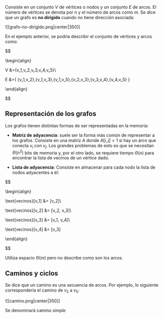 
Consiste en un conjunto $V$ de vértices o nodos y un conjunto $E$ de arcos. El número de vértices se denota por $n$ y el número de arcos como $m$. Se dice que un grafo es **no dirigido** cuando no tiene dirección asociada: 

![[grafo-no-dirigido.png|center|350]]


En el ejemplo anterior, se podría describir el conjunto de vértices y arcos como: 

$$

\begin{align}

V &=\{v_1,v_2,v_3,v_4,v_5\}\\

E &=\{ \{v_1,v_2\},\{v_1,v_3\},\{v_1,v_5\},\{v_2,v_3\},\{v_3,v_4\},\{v_4,v_5\} \}

\end{align}

$$


## Representación de los grafos 

Los grafos tienen distintas formas de ser representadas en la memoria:

- **Matriz de adyacencia**: suele ser la forma más común de representar a los grafos. Consiste en una matriz $A$ donde $A[i,j]=1$ si hay un arco que conecta $v_i$ con $v_j$. Los grandes problemas de esto es que se necesitan $\Theta(n^2)$ bits de memoria y, por el otro lado, se requiere tiempo $\Theta(n)$ para encontrar la lista de vecinos de un vértice dado. 

- **Lista de adyacencia**: Consiste en almacenar para cada nodo la lista de nodos adyacentes a él: 

$$

\begin{align}

\text{vecinos}[v_1] &= [v_2]\\

\text{vecinos}[v_2] &= [v_2, v_3]\\

\text{vecinos}[v_3] &= [v_1, v_4]\\

\text{vecinos}[v_4] &= [v_3]

\end{align}

$$

Utiliza espacio $\Theta(m)$ pero no describe como son los arcos. 

## Caminos y ciclos 

Se dice que un camino es una secuencia de arcos. Por ejemplo, lo siguiente correspondería el camino de $v_2$ a $v_5$: 

![[camino.png|center|350]]


Se denominará camino *simple*